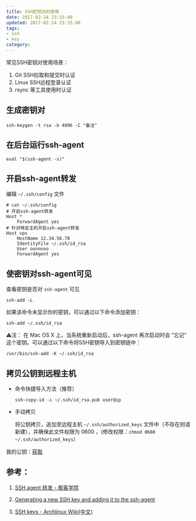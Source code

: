 ```yaml
---
title: SSH密钥对的使用
date: 2017-02-24 23:33:40
updated: 2017-02-24 23:33:40
tags:
- ssh
- key
category:
---
```


常见SSH密钥对使用场景：

1. Git SSH拉取和提交时认证
2. Linux SSH远程登录认证
3. rsync 等工具使用时认证
<!-- more -->
## 生成密钥对

```
ssh-keygen -t rsa -b 4096 -C "备注"
```
## 在后台运行ssh-agent

```
eval "$(ssh-agent -s)"
```
## 开启ssh-agent转发
编辑 `~/.ssh/config` 文件

```
# cat ~/.ssh/config
# 开启ssh-agent转发
Host *
    ForwardAgent yes
# 针对特定主机开启ssh-agent转发
Host vps
    HostName 12.34.56.78
    IdentityFile ~/.ssh/id_rsa
    User oonnnoo
    ForwardAgent yes
```

## 使密钥对ssh-agent可见

查看密钥是否对 `ssh-agent` 可见

```
ssh-add -L
```

如果该命令未显示你的密钥，可以通过以下命令添加密钥：

```
ssh-add ~/.ssh/id_rsa
```

⚠️注： 在 Mac OS X 上，当系统重新启动后，ssh-agent 再次启动时会 “忘记” 这个密钥。可以通过以下命令将SSH密钥导入到密钥链中：

```
/usr/bin/ssh-add -K ~/.ssh/id_rsa
```

## 拷贝公钥到远程主机
- 命令快捷导入方法（推荐）

    ```
    ssh-copy-id -i ~/.ssh/id_rsa.pub user@ip
    ```
- 手动拷贝

    将公钥拷贝，追加至远程主机 `~/.ssh/authorized_keys` 文件中（不存在则请新建），并确保此文件权限为 0600 ，(修改权限：`chmod 0600 ~/.ssh/authorized_keys`）

我的公钥：[获取](https://labs.lidong.me/key/)

## 参考：

1. [SSH agent 转发 - 极客学院](http://wiki.jikexueyuan.com/project/github-developer-guides/using-ssh-agent.html)

2. [Generating a new SSH key and adding it to the ssh-agent](https://help.github.com/articles/generating-a-new-ssh-key-and-adding-it-to-the-ssh-agent/)

3. [SSH keys - Archlinux Wiki(中文)](https://wiki.archlinux.org/index.php/SSH_keys_(%E7%AE%80%E4%BD%93%E4%B8%AD%E6%96%87))

